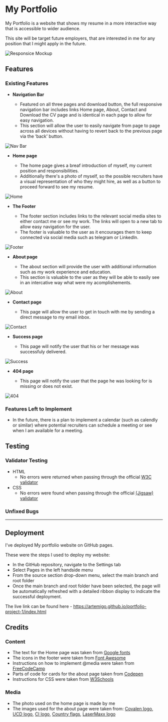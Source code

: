 # My Portfolio

My Portfolio is a website that shows my resume in a more interactive way that is accessible to wider audience. 

This site will be target future employers, that are interested in me for any position that I might apply in the future.

![Responsice Mockup](./Assets/readme_img/mockup.png)

## Features 

### Existing Features

- __Navigation Bar__

  - Featured on all three pages and download button, the full responsive navigation bar includes links Home page, About, Contact and Download the CV page and is identical in each page to allow for easy navigation.
  - This section will allow the user to easily navigate from page to page across all devices without having to revert back to the previous page via the ‘back’ button. 

![Nav Bar](./Assets/readme_img/navbar.png)

- __Home page__

  - The home page gives a breaf introduction of myself, my current position and responsibilities. 
  - Additionally there's a photo of myself, so the possible recruiters have a visual representation of who they might hire, as well as a button to proceed forward to see my resume.

![Home](./Assets/readme_img/main.png)

- __The Footer__ 

  - The footer section includes links to the relevant social media sites to either contact me or see my work. The links will open to a new tab to allow easy navigation for the user. 
  - The footer is valuable to the user as it encourages them to keep connected via social media such as telegram or LinkedIn.

![Footer](./Assets/readme_img/footer.png)

- __About page__

  - The about section will provide the user with additional information such as my work experience and education.
  - This section is valuable to the user as they will be able to easily see in an intercative way what were my acomplishements.

![About](./Assets/readme_img/about.png)

- __Contact page__

  - This page will allow the user to get in touch with me by sending a direct message to my email inbox.  

![Contact](./Assets/readme_img/contact.png)

- __Success page__

  - This page will notify the user that his or her message was successfuly delivered.  

![Success](./Assets/readme_img/success.png)

- __404 page__

  - This page will notify the user that the page he was looking for is missing or does not exist.  

![404](./Assets/readme_img/404.png)

### Features Left to Implement

- In the future, there is a plan to implement a calendar (such as calendly or similar) where potential recruiters can schedule a meeting or see when I am available for a meeting.

## Testing 

### Validator Testing 

- HTML
  - No errors were returned when passing through the official [W3C validator]()
- CSS
  - No errors were found when passing through the official [(Jigsaw) validator]()

### Unfixed Bugs

-----

## Deployment

I've deployed My portfolio website on GitHub pages.

These were the steps I used to deploy my website: 
  - In the GitHub repository, navigate to the Settings tab 
  - Select Pages in the left handside menu
  - From the source section drop-down menu, select the main branch and root folder
  - Once the main branch and root folder have been selected, the page will be automatically refreshed with a detailed ribbon display to indicate the successful deployment. 

The live link can be found here - https://artemigo.github.io/portfolio-project-1/index.html


## Credits 

### Content 

- The text for the Home page was taken from [Google fonts](https://fonts.google.com/specimen/Kumbh+Sans)
- The icons in the footer were taken from [Font Awesome](https://fontawesome.com/)
- Instructions on how to implement @media were taken from [FreeCodeCamp](https://www.freecodecamp.org/news/css-media-queries-breakpoints-media-types-standard-resolutions-and-more/)
- Parts of code for cards for the about page taken from [Codepen](https://codepen.io/arti2002/pen/LYRxeOG)
- Instructions for CSS were taken from [W3Schools](https://www.w3schools.com/css/)

### Media

- The photo used on the home page is made by me
- The images used for the about page were taken from:
[Covalen logo](https://covalensolutions.com/img/graphics/logo-grey.svg),
[UCD logo](https://www.ucd.ie/professionalacademy/assets/images/design/logo.png),
[CI logo](https://avatars.githubusercontent.com/u/16867170?s=280&v=4),
[Country flags](https://www.worldatlas.com/r/w768/upload/9e/9d/d9/country-flags-green.jpg),
[LaserMaxx logo](https://lazermax.lv/wp-content/uploads/2016/11/lazermax-logo.png)
